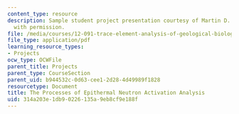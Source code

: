 ```yaml
---
content_type: resource
description: Sample student project presentation courtesy of Martin D. Lyttle. Used
  with permission.
file: /media/courses/12-091-trace-element-analysis-of-geological-biological-environmental-materials-by-neutron-activation-analysis-an-exposure-january-iap-2005/314a203e1db90226135a9eb8cf9e188f_enaa.pdf
file_type: application/pdf
learning_resource_types:
- Projects
ocw_type: OCWFile
parent_title: Projects
parent_type: CourseSection
parent_uid: b944532c-0d63-cee1-2d28-4d49989f1828
resourcetype: Document
title: The Processes of Epithermal Neutron Activation Analysis
uid: 314a203e-1db9-0226-135a-9eb8cf9e188f
---
```

